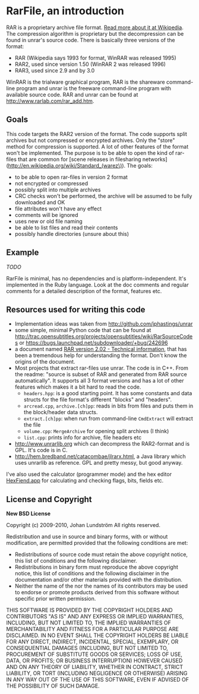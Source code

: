 # RarFile, an introduction

RAR is a proprietary archive file format. [Read more about it at Wikipedia](http://en.wikipedia.org/wiki/Rar). The compression algorithm is proprietary but the decompression can be found in unrar's source code. There is basically three versions of the format:

- RAR (Wikipedia says 1993 for format, WinRAR was released 1995)
- RAR2, used since version 1.50 (WinRAR 2 was released 1996)
- RAR3, used since 2.9 and by 3.0

WinRAR is the trialware graphical program, RAR is the shareware command-line program and unrar is the freeware command-line program with available source code. RAR and unrar can be found at http://www.rarlab.com/rar_add.htm.


## Goals

This code targets the RAR2 version of the format. The code supports split archives but not compressed or encrypted archives. Only the "store" method for compression is supported. A lot of other features of the format won't be implemented. The purpose is to be able to open the kind of rar-files that are common for [scene releases in filesharing networks](http://en.wikipedia.org/wiki/Standard_(warez\)). The goals:

- to be able to open rar-files in version 2 format
- not encrypted or compressed
- possibly split into multiple archives
- CRC checks won't be performed, the archive will be assumed to be fully   downloaded and OK
- file attributes won't have any effect
- comments will be ignored
- uses new or old file naming
- be able to list files and read their contents
- possibly handle directories (unsure about this)


## Example

*TODO*

RarFile is minimal, has no dependencies and is platform-independent. It's implemented in the Ruby language. Look at the doc comments and regular comments for a detailed description of the format, features etc.


## Resources used for writing this code

- Implementation ideas was taken from http://github.com/jphastings/unrar
- some simple, minimal Python code that can be found at   http://trac.opensubtitles.org/projects/opensubtitles/wiki/RarSourceCodes or https://bugs.launchpad.net/subdownloader/+bug/242696
- a document named [RAR version 2.02 - Technical information](http://libxad.cvs.sourceforge.net/viewvc/libxad/support/formats/RAR202.txt?revision=1.1&view=markup), that has been a tremendous help for understanding the format. Don't know the origins of the document.
- Most projects that extract rar-files use unrar. The code is in C++. From the readme: "source is subset of RAR and generated from RAR source automatically". It supports all 3 format versions and has a lot of other features which makes it a bit hard to read the code.
  - `headers.hpp`: is a good starting point. It has some constants and data structs for the file format's different "blocks" and "headers".
  - `arcread.cpp`, `archive.[ch]pp`: reads in bits from files and puts them in the block/header data structs.
  - `extract.[ch]pp`: when run from command-line `CmdExtract` will extract the file
  - `volume.cpp`: `MergeArchive` for opening split archives (I think)
  - `list.cpp`: prints info for archive, file headers etc
- http://www.unrarlib.org which can decompress the RAR2-format and is GPL. It's code is in C.
- http://hem.bredband.net/catacombae/jlrarx.html, a Java library which uses unrarlib as reference. GPL and pretty messy, but good anyway.

I've also used the calculator (programmer mode) and the hex editor [HexFiend.app](http://ridiculousfish.com/hexfiend/) for calculating and checking flags, bits, fields etc.


## License and Copyright

**New BSD License**

Copyright (c) 2009-2010, Johan Lundström
All rights reserved.

Redistribution and use in source and binary forms, with or without modification, are permitted provided that the following conditions are met:

- Redistributions of source code must retain the above copyright notice, this list of conditions and the following disclaimer.
- Redistributions in binary form must reproduce the above copyright notice, this list of conditions and the following disclaimer in the documentation and/or other materials provided with the distribution.
- Neither the name of the <organization> nor the names of its contributors may be used to endorse or promote products derived from this software without specific prior written permission.

THIS SOFTWARE IS PROVIDED BY THE COPYRIGHT HOLDERS AND CONTRIBUTORS "AS IS" AND ANY EXPRESS OR IMPLIED WARRANTIES, INCLUDING, BUT NOT LIMITED TO, THE IMPLIED WARRANTIES OF MERCHANTABILITY AND FITNESS FOR A PARTICULAR PURPOSE ARE DISCLAIMED. IN NO EVENT SHALL THE COPYRIGHT HOLDERS BE LIABLE FOR ANY DIRECT, INDIRECT, INCIDENTAL, SPECIAL, EXEMPLARY, OR CONSEQUENTIAL DAMAGES (INCLUDING, BUT NOT LIMITED TO, PROCUREMENT OF SUBSTITUTE GOODS OR SERVICES; LOSS OF USE, DATA, OR PROFITS; OR BUSINESS INTERRUPTION) HOWEVER CAUSED AND ON ANY THEORY OF LIABILITY, WHETHER IN CONTRACT, STRICT LIABILITY, OR TORT (INCLUDING NEGLIGENCE OR OTHERWISE) ARISING IN ANY WAY OUT OF THE USE OF THIS SOFTWARE, EVEN IF ADVISED OF THE POSSIBILITY OF SUCH DAMAGE.